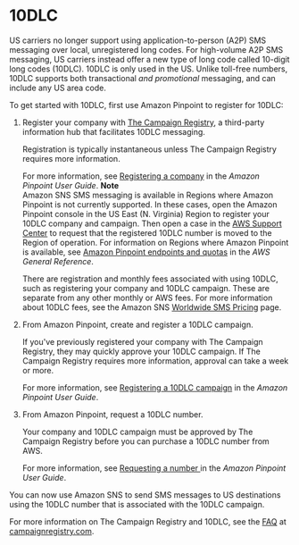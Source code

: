 # 10DLC<a name="channels-sms-originating-identities-10dlc"></a>

US carriers no longer support using application\-to\-person \(A2P\) SMS messaging over local, unregistered long codes\. For high\-volume A2P SMS messaging, US carriers instead offer a new type of long code called 10\-digit long codes \(10DLC\)\. 10DLC is only used in the US\. Unlike toll\-free numbers, 10DLC supports both transactional *and promotional* messaging, and can include any US area code\.

To get started with 10DLC, first use Amazon Pinpoint to register for 10DLC:

1. Register your company with [The Campaign Registry](https://www.campaignregistry.com), a third\-party information hub that facilitates 10DLC messaging\.

   Registration is typically instantaneous unless The Campaign Registry requires more information\.

   For more information, see [Registering a company](https://docs.aws.amazon.com/pinpoint/latest/userguide/settings-register-company.html) in the *Amazon Pinpoint User Guide*\.
**Note**  
Amazon SNS SMS messaging is available in Regions where Amazon Pinpoint is not currently supported\. In these cases, open the Amazon Pinpoint console in the US East \(N\. Virginia\) Region to register your 10DLC company and campaign\. Then open a case in the [AWS Support Center](https://console.aws.amazon.com/support/home#/) to request that the registered 10DLC number is moved to the Region of operation\. For information on Regions where Amazon Pinpoint is available, see [Amazon Pinpoint endpoints and quotas](https://docs.aws.amazon.com/general/latest/gr/pinpoint.html) in the *AWS General Reference*\.

   There are registration and monthly fees associated with using 10DLC, such as registering your company and 10DLC campaign\. These are separate from any other monthly or AWS fees\. For more information about 10DLC fees, see the Amazon SNS [Worldwide SMS Pricing](https://aws.amazon.com/sns/sms-pricing/) page\.

1. From Amazon Pinpoint, create and register a 10DLC campaign\.

   If you've previously registered your company with The Campaign Registry, they may quickly approve your 10DLC campaign\. If The Campaign Registry requires more information, approval can take a week or more\.

   For more information, see [Registering a 10DLC campaign](https://docs.aws.amazon.com/pinpoint/latest/userguide/settings-register-campaign-10dlc.html) in the *Amazon Pinpoint User Guide*\.

1. From Amazon Pinpoint, request a 10DLC number\.

   Your company and 10DLC campaign must be approved by The Campaign Registry before you can purchase a 10DLC number from AWS\. 

   For more information, see [Requesting a number ](https://docs.aws.amazon.com/pinpoint/latest/userguide/settings-request-number.html) in the *Amazon Pinpoint User Guide*\.

You can now use Amazon SNS to send SMS messages to US destinations using the 10DLC number that is associated with the 10DLC campaign\.

For more information on The Campaign Registry and 10DLC, see the [FAQ](https://www.campaignregistry.com/faq/) at [campaignregistry\.com](https://www.campaignregistry.com)\. 